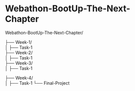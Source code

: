 # Webathon-BootUp-The-Next-Chapter

Webathon-BootUp-The-Next-Chapter/

├── Week-1/  
│   ├── Task-1    
├── Week-2/  
│   ├── Task-1  
├── Week-3/  
│   ├── Task-1

├── Week-4/  
│   ├── Task-1
└── Final-Project  
